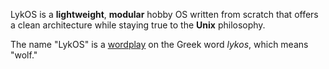 LykOS is a **lightweight**, **modular** hobby OS written from scratch that offers a clean architecture while staying true to the **Unix** philosophy.

The name "LykOS" is a <u>wordplay</u> on the Greek word *lykos*, which means "wolf."
